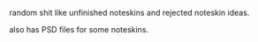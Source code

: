 random shit like unfinished noteskins and rejected noteskin ideas.

also has PSD files for some noteskins.